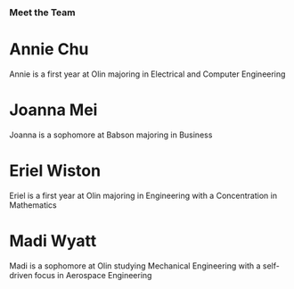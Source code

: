### Meet the Team

# Annie Chu

Annie is a first year at Olin majoring in Electrical and Computer Engineering

# Joanna Mei

Joanna is a sophomore at Babson majoring in Business

# Eriel Wiston

Eriel is a first year at Olin majoring in Engineering with a Concentration in Mathematics

# Madi Wyatt

Madi is a sophomore at Olin studying Mechanical Engineering with a self-driven focus in Aerospace Engineering
